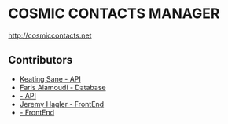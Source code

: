 <h1>COSMIC CONTACTS MANAGER</h1>

http://cosmiccontacts.net

<h2>Contributors</h2>
<ul>
  <li><a href="https://github.com/keatsane">Keating Sane - API</a></li>
  <li><a href="https://github.com/FarisAlamoudi">Faris Alamoudi - Database</a></li>
  <li><a href="https://github.com"> - API</a></li>
  <li><a href="https://github.com/J2B9)">Jeremy Hagler - FrontEnd</a></li>
  <li><a href="https://github.com"> - FrontEnd</a></li>
</ul>

